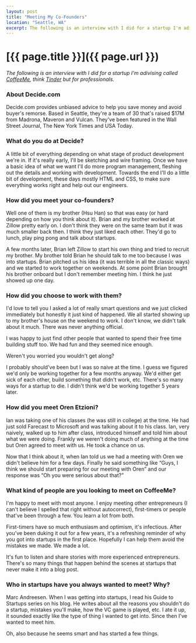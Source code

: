 ```yaml
---
layout: post
title: "Meeting My Co-Founders"
location: "Seattle, WA"
excerpt: The following is an interview with I did for a startup I'm adivising called <a href="http://coffeeme.in">CoffeeMe</a>, think <a href="http://gotinder.com">Tinder</a> but for professionals.
---
```


# [{{ page.title }}]({{ page.url }})

<i>The following is an interview with I did for a startup I'm adivising called <a href="http://coffeeme.in">CoffeeMe</a>, think <a href="http://gotinder.com">Tinder</a> but for professionals.</i>

### About Decide.com

Decide.com provides unbiased advice to help you save money and avoid buyer's remorse. Based in Seattle, they're a team of 30 that's raised $17M from Madrona, Maveron and Vulcan. They've been featured in the Wall Street Journal, The New York Times and USA Today. 

### What do you do at Decide?

A little bit of everything depending on what stage of product development we're in. If it's really early, I'll be sketching and wire framing. Once we have a basic idea of what we want I'll do more program management, fleshing out the details and working with development. Towards the end I'll do a little bit of development, these days mostly HTML and CSS, to make sure everything works right and help out our engineers.

### How did you meet your co-founders?

Well one of them is my brother (Hsu Han) so that was easy (or hard depending on how you think about it). Brian and my brother worked at Zillow pretty early on. I don't think they were on the same team but it was much smaller back then. I think they just liked each other. They'd go to lunch, play ping pong and talk about startups.

A few months later, Brian left Zillow to start his own thing and tried to recruit my brother. My brother told Brian he should talk to me too because I was into startups. Brian pitched us his idea (it was terrible in all the classic ways) and we started to work together on weekends. At some point Brian brought his brother onboard but I don't remember meeting him. I think he just showed up one day.

### How did you choose to work with them?

I'd love to tell you I asked a lot of really smart questions and we just clicked immediately but honestly it just kind of happened. We all started showing up to my brother's house on the weekend to work. I don't know, we didn't talk about it much. There was never anything official.

I was happy to just find other people that wanted to spend their free time building stuff too. We had fun and they seemed nice enough.

Weren't you worried you wouldn't get along?

I probably should've been but I was so naive at the time. I guess we figured we'd only be working together for a few months anyway. We'd either get sick of each other, build something that didn't work, etc. There's so many ways for a startup to die. I didn't think we'd be working together 5 years later.

### How did you meet Oren Etzioni?

Ian was taking one of his classes (he was still in college) at the time. He had just sold Farecast to Microsoft and was talking about it to his class. Ian, very naively, walked up to him after class, introduced himself and told him about what we were doing. Frankly we weren't doing much of anything at the time but Oren agreed to meet with us. He took a chance on us. 

Now that I think about it, when Ian told us we had a meeting with Oren we didn't believe him for a few days. Finally he said something like “Guys, I think we should start preparing for our meeting with Oren” and our response was “Oh you were serious about that?”

### What kind of people are you looking to meet on CoffeeMe?

I'm happy to meet with most anyone. I enjoy meeting other entrepreneurs (I can't believe I spelled that right without autocorrect), first-timers or people that've been through a few. You learn a lot from both. 

First-timers have so much enthusiasm and optimism, it's infectious. After you've been duking it out for a few years, it's a refreshing reminder of why you got into startups in the first place. Hopefully I can help them avoid the mistakes we made. We made a lot.

It's fun to listen and share stories with more experienced entrepreneurs. There's so many things that happen behind the scenes at startups that never make it into a blog post.

### Who in startups have you always wanted to meet? Why?

Marc Andreesen. When I was getting into startups, I read his Guide to Startups series on his blog. He writes about all the reasons you shouldn't do a startup, mistakes you'll make, how the VC game is played, etc. I ate it up, it sounded exactly like the type of thing I wanted to get into. Since then I've wanted to meet him. 

Oh, also because he seems smart and has started a few things.

